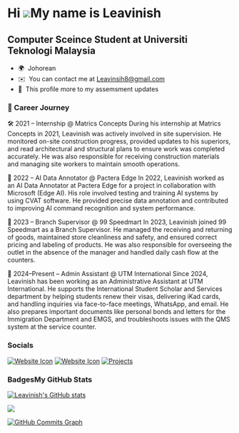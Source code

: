 
Hi ![](https://user-images.githubusercontent.com/18350557/176309783-0785949b-9127-417c-8b55-ab5a4333674e.gif)My name is Leavinish
====================================================================================================================================

Computer Sceince Student at Universiti Teknologi Malaysia
--------------------------------------------------
* 🌍  Johorean
* ✉️  You can contact me at Leavinsih8@gmail.com
* 📍  This profile more to my assemsment updates



### 💼 Career Journey


🛠️ 2021 – Internship @ Matrics Concepts
During his internship at Matrics Concepts in 2021, Leavinish was actively involved in site supervision. He monitored on-site construction progress, provided updates to his superiors, and read architectural and structural plans to ensure work was completed accurately. He was also responsible for receiving construction materials and managing site workers to maintain smooth operations.

🧠 2022 – AI Data Annotator @ Pactera Edge
In 2022, Leavinish worked as an AI Data Annotator at Pactera Edge for a project in collaboration with Microsoft (Edge AI). His role involved testing and training AI systems by using CVAT software. He provided precise data annotation and contributed to improving AI command recognition and system performance.

🏪 2023 – Branch Supervisor @ 99 Speedmart
In 2023, Leavinish joined 99 Speedmart as a Branch Supervisor. He managed the receiving and returning of goods, maintained store cleanliness and safety, and ensured correct pricing and labeling of products. He was also responsible for overseeing the outlet in the absence of the manager and handled daily cash flow at the counters.

🏢 2024–Present – Admin Assistant @ UTM International
Since 2024, Leavinish has been working as an Administrative Assistant at UTM International. He supports the International Student Scholar and Services department by helping students renew their visas, delivering iKad cards, and handling inquiries via face-to-face meetings, WhatsApp, and email. He also prepares important documents like personal bonds and letters for the Immigration Department and EMGS, and troubleshoots issues with the QMS system at the service counter.




### Socials
[![Website Icon](https://img.icons8.com/ios-filled/24/link.png)](https://[your-website-link.com](https://www.wix.com/)) [![Website Icon](https://img.icons8.com/ios-filled/24/link.png)](https://[your-website-link.com](https://www.autodesk.com/products/autocad/overview))
[![Projects](https://img.icons8.com/ios-filled/50/code.png)](https://your-projects-page-link.com)





### Badges<b>My GitHub Stats</b>
<a href="http://www.github.com/Leavinish"><img src="https://github-readme-stats.vercel.app/api?username=Leavinish&show_icons=true&hide=&count_private=true&title_color=0891b2&text_color=ffffff&icon_color=0891b2&bg_color=1c1917&hide_border=true&show_icons=true" alt="Leavinish's GitHub stats" /></a>

<a href="http://www.github.com/Leavinish"><img src="https://github-readme-streak-stats.herokuapp.com/?user=Leavinish&stroke=ffffff&background=1c1917&ring=0891b2&fire=0891b2&currStreakNum=ffffff&currStreakLabel=0891b2&sideNums=ffffff&sideLabels=ffffff&dates=ffffff&hide_border=true" /></a>

<a href="http://www.github.com/Leavinish"><img src="https://github-readme-activity-graph.cyclic.app/graph?username=Leavinish&bg_color=1c1917&color=ffffff&line=0891b2&point=ffffff&area_color=1c1917&area=true&hide_border=true&custom_title=GitHub%20Commits%20Graph" alt="GitHub Commits Graph" /></a>


